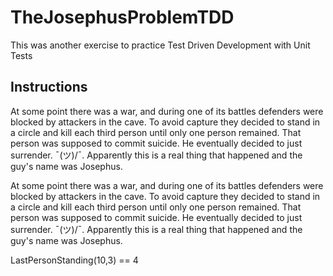 # TheJosephusProblemTDD
This was another exercise to practice Test Driven Development with Unit Tests

## Instructions
At some point there was a war, and during one of its battles defenders were blocked by attackers in the cave. To avoid capture they decided to stand in a circle and kill each third person until only one person remained. That person was supposed to commit suicide. He eventually decided to just surrender. ¯\(ツ)/¯. Apparently this is a real thing that happened and the guy's name was Josephus.


At some point there was a war, and during one of its battles defenders were blocked by attackers in the cave. To avoid capture they decided to stand in a circle and kill each third person until only one person remained. That person was supposed to commit suicide. He eventually decided to just surrender. ¯\(ツ)/¯. Apparently this is a real thing that happened and the guy's name was Josephus.

LastPersonStanding(10,3) == 4

